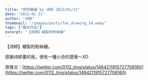 ```yaml
---
title: "悠然翼繪 by 诗婷 2022/01/21"
date: "2022-01-21"
author: "诗婷"
thumbnail: "/images/posts/fan_drawing_14.webp"
tags: ["翼友作品"]
excerpt: "【诗婷】繪製的粉絲繪"
---
```

【诗婷】繪製的粉絲繪。

感謝诗婷畫的我，很有一種小丑的感覺～XD

原推文：[https://twitter.com/0112_ting/status/1484211915727708160](https://twitter.com/0112_ting/status/1484211915727708160)